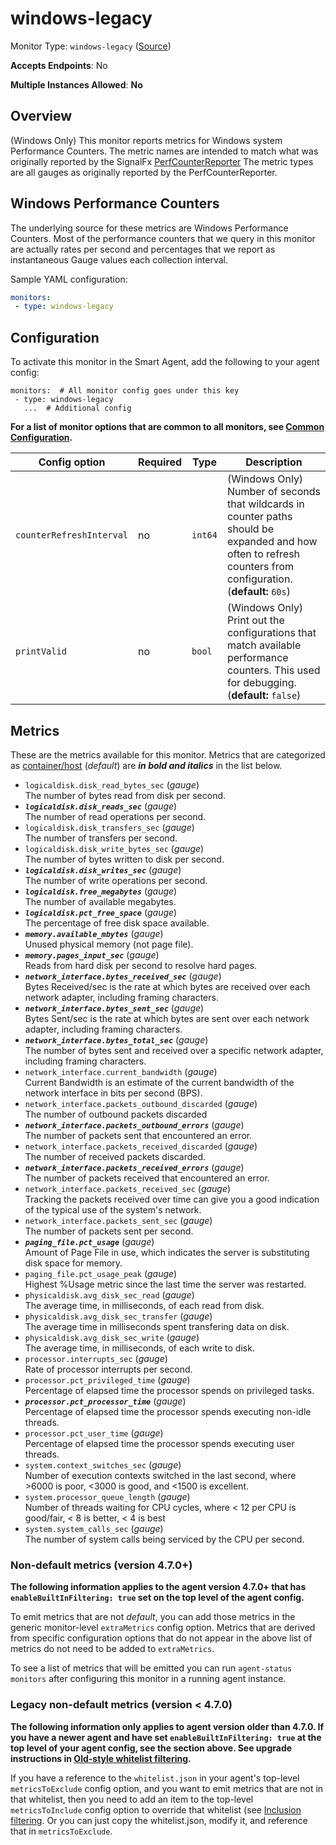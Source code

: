 <!--- GENERATED BY gomplate from scripts/docs/templates/monitor-page.md.tmpl --->

# windows-legacy

Monitor Type: `windows-legacy` ([Source](https://github.com/signalfx/signalfx-agent/tree/master/internal/monitors/windowslegacy))

**Accepts Endpoints**: No

**Multiple Instances Allowed**: **No**

## Overview

(Windows Only) This monitor reports metrics for Windows system Performance Counters.
The metric names are intended to match what was originally reported by
the SignalFx [PerfCounterReporter](https://github.com/signalfx/PerfCounterReporter)
The metric types are all gauges as originally reported by the PerfCounterReporter.

## Windows Performance Counters
The underlying source for these metrics are Windows Performance Counters.
Most of the performance counters that we query in this monitor are actually
rates per second and percentages that we report as instantaneous Gauge values
each collection interval.

Sample YAML configuration:

```yaml
monitors:
 - type: windows-legacy
```


## Configuration

To activate this monitor in the Smart Agent, add the following to your
agent config:

```
monitors:  # All monitor config goes under this key
 - type: windows-legacy
   ...  # Additional config
```

**For a list of monitor options that are common to all monitors, see [Common
Configuration](../monitor-config.md#common-configuration).**


| Config option | Required | Type | Description |
| --- | --- | --- | --- |
| `counterRefreshInterval` | no | `int64` | (Windows Only) Number of seconds that wildcards in counter paths should be expanded and how often to refresh counters from configuration. (**default:** `60s`) |
| `printValid` | no | `bool` | (Windows Only) Print out the configurations that match available performance counters.  This used for debugging. (**default:** `false`) |


## Metrics

These are the metrics available for this monitor.
Metrics that are categorized as
[container/host](https://docs.signalfx.com/en/latest/admin-guide/usage.html#about-custom-bundled-and-high-resolution-metrics)
(*default*) are ***in bold and italics*** in the list below.


 - `logicaldisk.disk_read_bytes_sec` (*gauge*)<br>    The number of bytes read from disk per second.
 - ***`logicaldisk.disk_reads_sec`*** (*gauge*)<br>    The number of read operations per second.
 - `logicaldisk.disk_transfers_sec` (*gauge*)<br>    The number of transfers per second.
 - `logicaldisk.disk_write_bytes_sec` (*gauge*)<br>    The number of bytes written to disk per second.
 - ***`logicaldisk.disk_writes_sec`*** (*gauge*)<br>    The number of write operations per second.
 - ***`logicaldisk.free_megabytes`*** (*gauge*)<br>    The number of available megabytes.
 - ***`logicaldisk.pct_free_space`*** (*gauge*)<br>    The percentage of free disk space available.
 - ***`memory.available_mbytes`*** (*gauge*)<br>    Unused physical memory (not page file).
 - ***`memory.pages_input_sec`*** (*gauge*)<br>    Reads from hard disk per second to resolve hard pages.
 - ***`network_interface.bytes_received_sec`*** (*gauge*)<br>    Bytes Received/sec is the rate at which bytes are received over each network adapter, including framing characters.
 - ***`network_interface.bytes_sent_sec`*** (*gauge*)<br>    Bytes Sent/sec is the rate at which bytes are sent over each network adapter, including framing characters.
 - ***`network_interface.bytes_total_sec`*** (*gauge*)<br>    The number of bytes sent and received over a specific network adapter, including framing characters.
 - `network_interface.current_bandwidth` (*gauge*)<br>    Current Bandwidth is an estimate of the current bandwidth of the network interface in bits per second (BPS).
 - `network_interface.packets_outbound_discarded` (*gauge*)<br>    The number of outbound packets discarded
 - ***`network_interface.packets_outbound_errors`*** (*gauge*)<br>    The number of packets sent that encountered an error.
 - `network_interface.packets_received_discarded` (*gauge*)<br>    The number of received packets discarded.
 - ***`network_interface.packets_received_errors`*** (*gauge*)<br>    The number of packets received that encountered an error.
 - `network_interface.packets_received_sec` (*gauge*)<br>    Tracking the packets received over time can give you a good indication of the typical use of the system's network.
 - `network_interface.packets_sent_sec` (*gauge*)<br>    The number of packets sent per second.
 - ***`paging_file.pct_usage`*** (*gauge*)<br>    Amount of Page File in use, which indicates the server is substituting disk space for memory.
 - `paging_file.pct_usage_peak` (*gauge*)<br>    Highest %Usage metric since the last time the server was restarted.
 - `physicaldisk.avg_disk_sec_read` (*gauge*)<br>    The average time, in milliseconds, of each read from disk.
 - `physicaldisk.avg_disk_sec_transfer` (*gauge*)<br>    The average time in milliseconds spent transfering data on disk.
 - `physicaldisk.avg_disk_sec_write` (*gauge*)<br>    The average time, in milliseconds, of each write to disk.
 - `processor.interrupts_sec` (*gauge*)<br>    Rate of processor interrupts per second.
 - `processor.pct_privileged_time` (*gauge*)<br>    Percentage of elapsed time the processor spends on privileged tasks.
 - ***`processor.pct_processor_time`*** (*gauge*)<br>    Percentage of elapsed time the processor spends executing non-idle threads.
 - `processor.pct_user_time` (*gauge*)<br>    Percentage of elapsed time the processor spends executing user threads.
 - `system.context_switches_sec` (*gauge*)<br>    Number of execution contexts switched in the last second, where >6000 is poor, <3000 is good, and <1500 is excellent.
 - `system.processor_queue_length` (*gauge*)<br>    Number of threads waiting for CPU cycles, where < 12 per CPU is good/fair, < 8 is better, < 4 is best
 - `system.system_calls_sec` (*gauge*)<br>    The number of system calls being serviced by the CPU per second.

### Non-default metrics (version 4.7.0+)

**The following information applies to the agent version 4.7.0+ that has
`enableBuiltInFiltering: true` set on the top level of the agent config.**

To emit metrics that are not _default_, you can add those metrics in the
generic monitor-level `extraMetrics` config option.  Metrics that are derived
from specific configuration options that do not appear in the above list of
metrics do not need to be added to `extraMetrics`.

To see a list of metrics that will be emitted you can run `agent-status
monitors` after configuring this monitor in a running agent instance.

### Legacy non-default metrics (version < 4.7.0)

**The following information only applies to agent version older than 4.7.0. If
you have a newer agent and have set `enableBuiltInFiltering: true` at the top
level of your agent config, see the section above. See upgrade instructions in
[Old-style whitelist filtering](../legacy-filtering.md#old-style-whitelist-filtering).**

If you have a reference to the `whitelist.json` in your agent's top-level
`metricsToExclude` config option, and you want to emit metrics that are not in
that whitelist, then you need to add an item to the top-level
`metricsToInclude` config option to override that whitelist (see [Inclusion
filtering](../legacy-filtering.md#inclusion-filtering).  Or you can just
copy the whitelist.json, modify it, and reference that in `metricsToExclude`.



